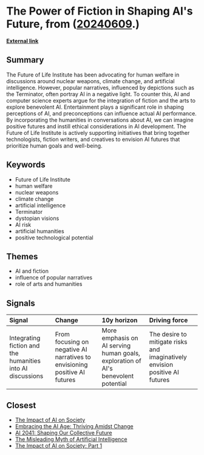 # __The Power of Fiction in Shaping AI's Future__, from ([20240609](https://kghosh.substack.com/p/20240609).)

__[External link](https://www.scientificamerican.com/article/how-new-science-fiction-could-help-us-improve-ai/?ref=sentiers.media)__



## Summary

The Future of Life Institute has been advocating for human welfare in discussions around nuclear weapons, climate change, and artificial intelligence. However, popular narratives, influenced by depictions such as the Terminator, often portray AI in a negative light. To counter this, AI and computer science experts argue for the integration of fiction and the arts to explore benevolent AI. Entertainment plays a significant role in shaping perceptions of AI, and preconceptions can influence actual AI performance. By incorporating the humanities in conversations about AI, we can imagine positive futures and instill ethical considerations in AI development. The Future of Life Institute is actively supporting initiatives that bring together technologists, fiction writers, and creatives to envision AI futures that prioritize human goals and well-being.

## Keywords

* Future of Life Institute
* human welfare
* nuclear weapons
* climate change
* artificial intelligence
* Terminator
* dystopian visions
* AI risk
* artificial humanities
* positive technological potential

## Themes

* AI and fiction
* influence of popular narratives
* role of arts and humanities

## Signals

| Signal                                                     | Change                                                                     | 10y horizon                                                                       | Driving force                                                               |
|:-----------------------------------------------------------|:---------------------------------------------------------------------------|:----------------------------------------------------------------------------------|:----------------------------------------------------------------------------|
| Integrating fiction and the humanities into AI discussions | From focusing on negative AI narratives to envisioning positive AI futures | More emphasis on AI serving human goals, exploration of AI's benevolent potential | The desire to mitigate risks and imaginatively envision positive AI futures |

## Closest

* [The Impact of AI on Society](87709d0e31dee725ec1f54b7f4facbc4)
* [Embracing the AI Age: Thriving Amidst Change](23a3410059759ba4214235628d4ebd4b)
* [AI 2041: Shaping Our Collective Future](1621aeb7941f2df0feefc2de14851249)
* [The Misleading Myth of Artificial Intelligence](15c812523685076326204f061bf025cd)
* [The Impact of AI on Society: Part 1](cf119665e47c7434e3e3c54dbbc585e3)